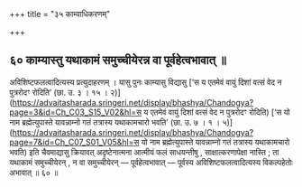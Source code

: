 +++
title = "३५ काम्याधिकरणम्"

+++

## ६० काम्यास्तु यथाकामं समुच्चीयेरन्न वा पूर्वहेत्वभावात् ॥

अविशिष्टफलत्वादित्यस्य प्रत्युदाहरणम् । यासु पुनः काम्यासु विद्यासु [‘स य एतमेवं वायुं दिशां वत्सं वेद न पुत्ररोदꣳ रोदिति’ (छा. उ. ३ । १५ । २)](https://advaitasharada.sringeri.net/display/bhashya/Chandogya?page=3&id=Ch_C03_S15_V02&hl=स य एतमेवं वायुं दिशां वत्सं वेद न पुत्ररोदꣳ रोदिति) [‘स यो नाम ब्रह्मेत्युपास्ते यावन्नाम्नो गतं तत्रास्य यथाकामचारो भवति’ (छा. उ. ७ । १ । ५)](https://advaitasharada.sringeri.net/display/bhashya/Chandogya?page=7&id=Ch_C07_S01_V05&hl=स यो नाम ब्रह्मेत्युपास्ते यावन्नाम्नो गतं तत्रास्य यथाकामचारो भवति) इति चैवमाद्यासु क्रियावत् अदृष्टेनात्मना आत्मीयं फलं साधयन्तीषु , साक्षात्करणापेक्षा नास्ति ; ता यथाकामं समुच्चीयेरन् , न वा समुच्चीयेरन् — पूर्वहेत्वभावात् — पूर्वस्य अविशिष्टफलत्वादित्यस्य विकल्पहेतोः अभावात् ॥ ६० ॥
